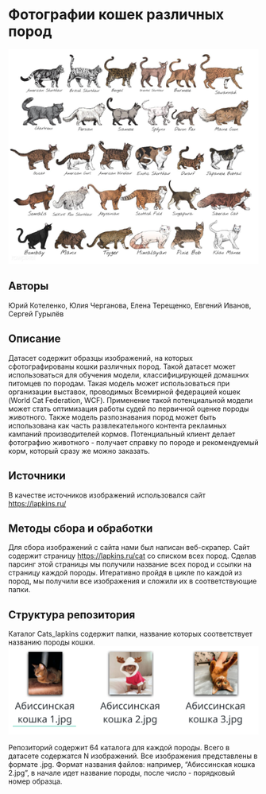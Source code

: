 # Фотографии кошек различных пород
![](src/cats_breeds.jpg)
## Авторы
Юрий Котеленко, Юлия Черганова, Елена Терещенко, Евгений Иванов, Сергей Гурылёв

## Описание
Датасет содержит образцы изображений, на которых сфотографированы кошки различных пород. Такой датасет может использоваться для обучения модели, классифицирующей домашних питомцев по породам. Такая модель может использоваться при организации выставок, проводимых Всемирной федерацией кошек (World Cat Federation, WCF). Применение такой потенциальной модели может стать оптимизация работы судей по первичной оценке породы животного. Также модель разпознавания пород может быть использована как часть развлекательного контента рекламных кампаний производителей
кормов. Потенциальный клиент делает фотографию животного - получает справку по породе и рекомендуемый корм, который сразу же можно заказать.

## Источники
В качестве источников изображений использовался сайт https://lapkins.ru/ 

## Методы сбора и обработки
Для сбора изображений с сайта нами был написан веб-скрапер. Сайт содержит страницу https://lapkins.ru/cat со списком всех пород. Сделав парсинг этой страницы мы получили название всех пород и ссылки на страницу каждой породы. Итеративно пройдя в цикле по каждой из пород, мы получили все изображения и сложили их в соответствующие папки.

## Структура репозитория
Каталог Cats_lapkins содержит папки, название которых соответствует названию породы кошки.
![](src/sample.png)

Репозиторий содержит 64 каталога для каждой породы. Всего в датасете содержатся N изображений. 
Все изображения представлены в формате .jpg. 
Формат названия файлов: например, “Абиссинская кошка 2.jpg”, в начале идет название породы, после число - порядковый номер образца.
